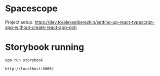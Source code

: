 # Spacescope

Project setup: https://dev.to/alekseiberezkin/setting-up-react-typescript-app-without-create-react-app-oph


# Storybook running

`npm run storybook`

`http://localhost:6006/`
